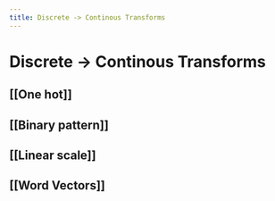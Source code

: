```yaml
---
title: Discrete -> Continous Transforms
---
```


# Discrete -> Continous Transforms

## [[One hot]]

## [[Binary pattern]]

## [[Linear scale]]

## [[Word Vectors]]








